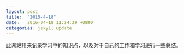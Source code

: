 ```yaml
---
layout: post
title:  "2015-4-18"
date:   2016-04-18 11:24:39 +0800
categories: jekyll update
---
```

此网站用来记录学习中的知识点，以及对于自己的工作和学习进行一些总结。